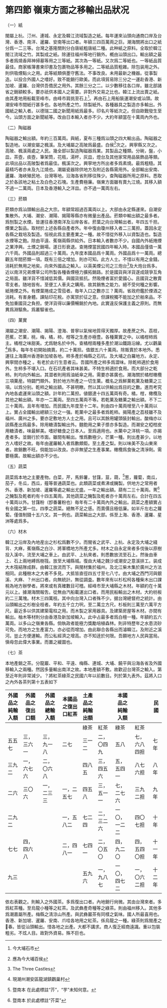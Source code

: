 # 第四節    嶺東方面之移輸出品狀况

（一）紙

閩屬上杭、汀州、連城、永定及韓江流域製造之紙。每年運來汕頭向通商口岸及台灣、香港、南洋、暹羅、安南等出口者。年額三四百萬両之巨。潮海關將出口之紙分爲一二三等。台灣之基隆關則分白唐紙粗唐紙二種。此种紙之原料。全取於韓江閩江流域之竹。其製成之紙。除運往福州等地行銷外。槪由汕頭出口。輸出額之最多者爲燒香拜神掃墓等用之三等紙。其次為一等紙。又次爲二等紙也。一等紙品質最佳。商家帳簿書柬印書及包裹物品等多用之。二等紙品質粗雜。除包装用之外。則供吸煙點火之用。此等紙類俱墨守舊法。不事改良。未用最新之機器。從事製造。以投合外國人之嗜好。致不能銷行歐美。而此項貿易除三分之一運赴香港、新加坡、暹羅、台灣供吾僑民之用外。其餘三分之二。以少數移往各口岸。雖北部諸省之銷額較多。要亦祇供本國人之需要。非對外交易之比也。韓江上流出賣之紙。由其產地用船載至峰市。由峰市肩挑至石上[^24]。再由石上用船裝運潮安或汕頭。故潮安峰市間紙行甚多也。各地所產之竹。除製紙外。各種器具之製造亦多輸出。外國紙之輸入者。以德瑞二國之新聞用紙爲最多。印名片等紙次之。但自歐戰發生至今。汕頭方面之新聞紙等。改由日本輸入者亦不少。大約年額當在十萬両內外也。

（二）陶磁器

陶磁器之輸出額。年約三百萬両。與紙，夏布三種爲汕頭之四大輸出品。陶磁器之製造地。以潮安屬之楓溪。及大埔屬之高陂爲最盛。白侯[^25]次之。興寧縣又次之。高陂、楓溪兩處之人民。幾全部以製造陶磁器爲業。其製品之種類。分碗，盤，小皿，茶壺，痰壺，筆架筒，花瓶，湯杯，灰皿，燈台及其他家常用品裝飾品等類。此項出品以高陂製者爲最佳。楓溪次之。興寧地方所出者多爲素燒。最爲粗糙。其最精巧者亦未及九江燒也。潮屬瓷器除供地方及附近各縣需用外。全部輸出安南、暹羅、海峽殖民地、台灣等地。沿海各省則移往殊少。查陶磁器所用之原料。悉取之於各該地之粘土及白色之石塊。生產費極廉。嶺東方面雖有賣九江燒。其移入額不過一二萬両。日本及香港輸入之洋皿。亦不過一萬両左右。

（三）菸類

菸類亦爲汕頭輸出品之大宗。年額常超過百萬両以上。大部由永定縣運來。自潮安集散外。大埔、潮安、潮陽、揭陽等縣亦有微量出產品。菸類中輸出額之最多者。爲刨製之水煙。皆運往香港南洋及沿岸各省。菸葉之向台灣輸出者。年四五千担。煙業之製品。取材於上述各縣自產者外。年中復由瓊州移入者二三萬担。蓋因永定各縣之栽培及製造。恒視此爲主要產業之一種。故不惜從外移入以資製造也。製造水煙等之鉋。除由平遠、蕉嶺兩縣供給外。日本輸入者數亦不少。自國內外紙捲煙之業浡興。土煙之銷場。遂日形衰退。查捲煙當民國四年輸入時。本國品僅值一萬六千両。外國品則超過三十萬両。九年度本國品爲十萬両。外國品爲十一萬両。總觀五年間菸類一項。既有三倍之增加。則亦可知。此方人士。不惜以有用之金錢。消耗於無用之地矣。向來外國品之輸入。以英美煙公司之三炮台[^26]及大炮台爲多。近以南洋兄弟煙草公司所製各種香煙極力擴拓銷路。於是國貨與洋貨遂成競爭互角之局面。雖洋貨不惜減低其價。與國貨抵抗。然吸煙者富於愛國心。且國貨之散賣零支者。随地皆有。至便工人車夫之購用。故其銷售之能力。絕不受何種之影響。紙捲煙之外。有煙葉捲成之雪茄者。毎年入口之數亦三？萬両。省政府鑑於煙酒之消耗。有害身體。課貼印花稅。亦寓禁於征之意。但課稅獨不能加之於舶來品。不免加重國貨之負担。使洋貨得以廉價暢銷於內地。此實違反保護主義之原則。而無異爲淵驅魚。爲叢驅雀也。

（四）菓實

潮屬之潮安、潮陽、揭陽、澄海、普寧以氣候地質得天獨厚。故產蔗之外。荔枝，芭蕉，芒菓，桃，梅，橘，柿，柑等之生產亦極豊。各種菓實之中。以橘柑柿爲主。橘柑之味甜美。尤爲馳名於中外。查橘柑兩種多產於潮汕鐵路沿線。尤以鸛巢[^27]爲多。每年冬初開始摘賣。約二十萬担。值銀五六十萬両。除販賣於本地外。悉運往上海廣州香港新加坡各地。柿多產於梅縣之石坑。及大埔之白羅地方。永定、興寧間亦種之 。有老於此行生意者云。吾國所產之柿多爲澀味。除乾柿適於食用外。生柿多不堪入口。在石坑產者其味甚美。不特生柿適於食用。而大部分之乾柿。則均向外輸出。其澀者則用爲油紙傘之用。需要亦甚廣也。潮海關於橘柑橄欖三項菓産。特闢門類外。對於地方所產之一切生菓。概名之爲鮮菓乾菓及糖菓之三項。以爲分别。乾柿之輸出額。不甚明瞭。然以其以供輸出爲目的之數。進而考究內地各處運來汕頭之額。計年約二萬担。値銀達十四五萬両有奇。橘，柑，橄欖及其他之輸出額。年亦一二萬両。至四五萬両不等。若乾菓及糖菓之輸出額。不下二三十萬両。且年有増加。而民國九年度至十二年。則由四十萬両增至八十萬両以上。實占全國輸出總額三分之一强。乾菓中之最多者爲乾柿。揭陽產之荔枝雖不及福州、廣州之多。要亦足敷地方人士之用。且可以其餘用罐頭裝封輸出。酸梅亦以該縣產出爲最多。除用糖漬製輸出外。麵飽用之果子漿亦多製造。而潮安之椏柑皮用糖漬者。味最鮮美。嗜好糖食之日本人。至爲適用也。水菓中之洋桃一項。亦揭產者多。並銷行於市面。雖間有輸出。惟爲數極少。芒菓一種。則出產甚少。以地方人嗜好之故。毎年由暹羅輸入者爲數頗鉅。至土產之梨。則以味美不及山東來者。故銷數不旺。倘能加以改良。亦非無望之生產事業。橄欖爲食後之清淨劑。需要極廣。故輸出額亦不少也。

（五）蔬菜

蔬菜爲本地之主要產物。白菜，芹，馬鈴薯，甘藷，韮，葫，[^28]葱，蘿蔔，南瓜，茄子，冬瓜，西瓜，薤等普通蔬菜也。此類蔬菜或煮沸或醃製。供地方之常用者外。香港、新加坡、暹羅等處之輸出尤盛。一年之輸出額。葫有二三十萬両。菁[^29]之醃製及乾者約有十四五萬両。其他蔬菜之醃製及乾者亦十萬両左右。合計在四五十萬両以外。甘藷粉（卽番薯粉也）毎年有二十萬両內外之輸出。蔬菜之產額實占有全國之第一位。四季之蔬菜。絕無不足之感。而賣價且極低廉。如半斤左右之蘿蔔。僅值制錢十五六文。其一例也。蔬菜輸出之大部。係至上海、香港、暹羅、星洲等處爲多。

（六）材木

韓江之沿岸及內地産出之杉松爲數不少。而閩省之武平、上杭、永定及大埔之綫背、大麻，蕉嶺縣之白沙、將軍橋地方所產尤多。材木之自永定來者多伐後以原樹投入溪中。流至大埔之車上。由武平、上杭來者。則悉數放流至石上。然後由車上、石上兩地縛爲樹筏。放至大埔縣城。復由大埔之魏沙或潮安之意溪排工。装成大木筏結隊成群。由韓江放流而下。與閩材集於福州。及北江柴木集於廣州之方法相同。此種樹木之大者不多見。大抵皆直徑四五寸至七八寸。由大埔之西門河與銀溪、大麻、？州出口者。向無統計。無從調査。數年來有以杉松柯各種柴木出口課稅為地方辦學者。將來或有真確數目可稽。經峰市至大埔縣之木材。年額約在十萬元以上。據潮海關報吿。從無由汽船載運出口者。而用民船輸出之木材。大約枋板約二三萬塊。材木三四萬枝。其中向台灣入口者殊不少。据台灣總督府之統計。由汕頭輸出之杉樹全枝者。年約五千立力呎。至二萬立方尺。杉板則三萬至六萬平方尺。最近多以供其建築電柱之用。而木製之家用器具。及建築房屋等木材。亦間有輸出。柚木等材則分由香港及新加坡輸入。此中占最多者爲白檀一種。年額約五六萬両。以多山之嶺東各縣。倘執政者能極力獎勵培植森林。則非特歷年之水患流砂可免。而地方之生產富力。亦必從而增加。由此聯合各縣出而濬韓江。及附近之溪河。豈止方便運輸。而公私經濟之增高。亦不知逹於何限。吾願地方人民與當局。愼毋忽此偉大事業。而置之緩圖也。

（七）茶

本地產銷之茶。分龍巖、平和、平遠、梅縣、連城、大埔、饒平與沿海各省及外國移輸入之兩種。然因多量輸出南洋之故。本地產額不敷。故歡迎台灣茶之輸入。第至近年則非常減少。？將紅茶綠茶之民國六年以前數目。列於第九表外。茲將入口之內外各茶列第十五表如下

| 外國品之純輸入額 | 外國品之復出口額 | 外國品之總輸入額 | 本國品之復出口紅茶 | 土產品之純輸出額 ||    本國品之純輸入額      ||   民國     |
|------------------|------------------|------------------|--------------------|------------------|-------------------|--------------|--------------|--------|
|                  |                  |                  |                    | 綠茶             | 紅茶              | 綠茶         | 紅茶         |        |
| 五五七           | 三，三六一       | 三，九一八       | 二七               | 三一二           | 二，〇四九        | 五八         | 七，六八四担 | 七年   |
| 三九二           | 一，六七六       | 二，〇六八       |                    | 四八五           | 三，四五六        | 五，五四一   | 八七六担     | 八年   |
| 二六             | 三〇六           | 一，二三三       | 一，二五七         | 四五八           | 三，五一一        | 七，二七六   | 三九二担     | 九年   |
| 二九二           |                  |                  | 一，五八二         | 七二四           | 二，三二六        | 一〇，一二二 | 四〇七担     | 十年   |
| 七七             | 四，四六八       |                  | 二，四八一         | 七四一           | 二，〇五〇        | 四，九二〇   | 四，五四〇担 | 十一年 |
| 九三             |                  |                  |                    | 五九六           | 一，九八七        | 一〇，四七二 | 一，〇六二担 | 十二年 |

依右表觀之。則輸入之外國茶。多爲復出口者。內地銷行尙微。其由台灣來者。多爲紅茶種。至烏龍小種等之紅茶。及武彝產奇種等之綠茶。則由福州移入。其他多爲潮嘉屬所產。梅縣之淸涼山所產。與武彝巖茶有同樣之氣味。國人所最喜用也。香港、新加坡、暹羅、安南、爪哇各地用之紅茶。係烏龍之一種。綠茶則爲閩產之𤀠春。皆從汕頭輸出。惜各地之出產。大都不講求。商人復乏經商遠識。重以包裝粗劣。不炫人目。故對外資易。殊不巨也。

[^24]: 今大埔石市

[^25]: 應為今大埔百侯

[^26]: The Three Castles

[^27]: 現潮州潮安區龍湖鎮鸛巢村

[^28]: 暨南本 在此處標註“芥”，“芋”未知何意。

[^29]: 暨南本 於此處標註“芥菜”
